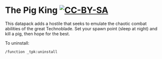 # The Pig King [![CC-BY-SA](https://mirrors.creativecommons.org/presskit/buttons/80x15/svg/by-sa.svg "License")](https://creativecommons.org/licenses/by-sa/4.0/ "CC-BY-SA")

This datapack adds a hostile that seeks to emulate the chaotic combat abilities of the great Technoblade.
Set your spawn point (sleep at night) and kill a pig, then hope for the best.

To uninstall:
```mcfunction
/function _tpk:uninstall
```
